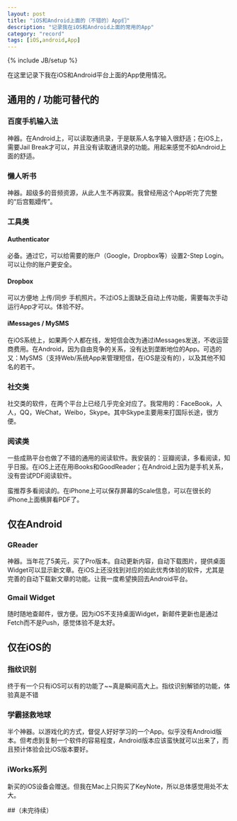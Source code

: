 ```yaml
---
layout: post
title: "iOS和Android上面的（不错的）App们"
description: "记录我在iOS和Android上面的常用的App"
category: "record"
tags: [iOS,android,App]
---
```

{% include JB/setup %}

在这里记录下我在iOS和Android平台上面的App使用情况。

## 通用的 / 功能可替代的

### 百度手机输入法
神器。在Android上，可以读取通讯录，于是联系人名字输入很舒适；在iOS上，需要Jail Break才可以，并且没有读取通讯录的功能。用起来感觉不如Android上面的舒适。

### 懒人听书
神器。超级多的音频资源，从此人生不再寂寞。我曾经用这个App听完了完整的“后宫甄嬛传”。

### 工具类
#### Authenticator
必备。通过它，可以给需要的账户（Google，Dropbox等）设置2-Step Login。可以让你的账户更安全。
#### Dropbox
可以方便地 上传/同步 手机照片。不过iOS上面缺乏自动上传功能，需要每次手动运行App才可以。体验不好。
#### iMessages / MySMS
在iOS系统上，如果两个人都在线，发短信会改为通过iMessages发送，不收运营商费用。在Android，因为自由竞争的关系，没有达到垄断地位的App。可选的又：MySMS（支持Web/系统App来管理短信，在iOS是没有的），以及其他不知名的若干。

### 社交类
社交类的软件，在两个平台上已经几乎完全对应了。我常用的：FaceBook，人人，QQ，WeChat，Weibo，Skype。其中Skype主要用来打国际长途，很方便。

### 阅读类
一些成熟平台也做了不错的通用的阅读软件。我安装的：豆瓣阅读，多看阅读，知乎日报。在iOS上还在用iBooks和GoodReader；在Android上因为是手机关系，没有尝试PDF阅读软件。

蛮推荐多看阅读的。在iPhone上可以保存屏幕的Scale信息，可以在很长的iPhone上面横屏看PDF了。

## 仅在Android
### GReader
神器。当年花了5美元，买了Pro版本。自动更新内容，自动下载图片，提供桌面Widget可以显示新文章。在iOS上还没找到对应的如此优秀体验的软件，尤其是完善的自动下载新文章的功能。让我一度希望换回去Android平台。
### Gmail Widget
随时随地查邮件，很方便。因为iOS不支持桌面Widget，新邮件更新也是通过Fetch而不是Push，感觉体验不是太好。

## 仅在iOS的
### 指纹识别
终于有一个只有iOS可以有的功能了~~真是瞬间高大上。指纹识别解锁的功能，体验真是不错
### 学霸拯救地球
半个神器。以游戏化的方式，督促人好好学习的一个App。似乎没有Android版本。但考虑到复制一个软件的容易程度，Android版本应该蛮快就可以出来了，而且预计体验会比iOS版本要好。
### iWorks系列
新买的iOS设备会赠送。但我在Mac上只购买了KeyNote，所以总体感觉用处不太大。


##（未完待续）